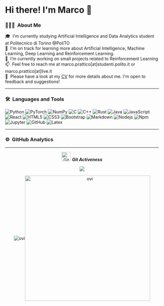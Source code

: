 # Hi there! I'm Marco 👋

<!--
**marcopra/marcopra** is a ✨ _special_ ✨ repository because its `README.md` (this file) appears on your GitHub profile.

Here are some ideas to get you started:

- 🔭 I’m currently working on ...
- 🌱 I’m currently learning ...
- 👯 I’m looking to collaborate on ...
- 🤔 I’m looking for help with ...
- 💬 Ask me about ...
- 📫 How to reach me: ...
- 😄 Pronouns: ...
- ⚡ Fun fact: ...
-->

### 👨🏻‍💻 &nbsp;About Me

🎓 &nbsp;I'm currently studying Artificial Intelligence and Data Analytics student at Politecnico di Torino @PoliTO\
🌱 &nbsp;I'm on track for learning more about Artificial Intelligence, Machine Learning, Deep Learning and Reinforcement Learning.\
🔭 &nbsp;I’m currently working on small projects related to Reinforcement Learning\
📫 &nbsp;Feel free to reach me at marco.prattico[at]studenti.polito.it or marco.prattico[at]live.it\
📄 &nbsp;Please have a look at my [CV](https://github.com/marcopra/marcopra/blob/main/Marco_Prattico_CV.pdf) for more details about me. I'm open to feedback and suggestions!

---

### 🛠 &nbsp;Languages and Tools

![Python](http://img.shields.io/badge/-Python-3776AB?style=flat-square&logo=python&logoColor=ffffff)
![PyTorch](http://img.shields.io/badge/-PyTorch-CB3837?style=flat-square&logo=PyTorch&logoCo=ffffff)
![NumPy](http://img.shields.io/badge/-NumPy-013243?style=flat-square&logo=numpy&logoColor=ffffff)
![C](http://img.shields.io/badge/-C-A8B9CC?style=flat-square&logo=c&logoColor=ffffff)
![C++](http://img.shields.io/badge/-C++-00599C?style=flat-square&logo=C%2B%2B&logoColor=ffffff)
![Rust](http://img.shields.io/badge/-Rust-000000?style=flat-square&logo=Rust&logoColor=ffffff)
![Java](http://img.shields.io/badge/-Java-5B4638?style=flat-square&logo=java&logoColor=ffffff)
![JavaScript](https://img.shields.io/badge/-JavaScript-%23F7DF1C?style=flat-square&logo=javascript&logoColor=000000&labelColor=%23F7DF1C&color=%23FFCE5A)
![React](https://img.shields.io/badge/-React-61DAFB?style=flat-square&logo=react&logoColor=ffffff)
![HTML5](https://img.shields.io/badge/-HTML5-%23E44D27?style=flat-square&logo=html5&logoColor=ffffff)
![CSS3](https://img.shields.io/badge/-CSS3-%231572B6?style=flat-square&logo=css3)
![Bootstrap](https://img.shields.io/badge/-Bootstrap-563D7C?style=flat-square&logo=Bootstrap)
![Markdown](https://img.shields.io/badge/-Markdown-000000?style=flat-square&logo=markdown)
![Nodejs](https://img.shields.io/badge/-Nodejs-339933?style=flat-square&logo=Node.js&logoColor=ffffff)
![Npm](https://img.shields.io/badge/-npm-CB3837?style=flat-square&logo=npm)
![Jupyter](http://img.shields.io/badge/-Jupyter-F37626?style=flat-square&logo=jupyter&logoColor=ffffff)
![GitHub](https://img.shields.io/badge/-GitHub-05122A?style=flat-square&logo=github&logoColor=ffffff)
![Latex](https://img.shields.io/badge/-Latex-008080?style=flat-square&logo=latex&logoColor=ffffff)

---

### ⚙️ &nbsp;GitHub Analytics

</p>
<hr>
  <p align="center">
 <img src="https://media.giphy.com/media/W5eoZHPpUx9sapR0eu/giphy.gif" width="30" alt="Git"/>&nbsp;<i><b>Git Activeness</b></i></p>
 
 <p align="center"><img align="center" src="http://github-readme-streak-stats.herokuapp.com?user=marcopra&theme=highcontrast&hide_border=true&date_format=j%2Fn%5B%2FY%5D"></p>



 <p align="center"><img align="center" src="https://github-readme-stats.vercel.app/api/top-langs?username=marcopra&hide=jupyter%20notebook&show_icons=true&locale=en&layout=compact&theme=chartreuse-dark&langs_count=6" alt="ovi" /><img align="center" src="https://github-readme-stats.vercel.app/api?username=marcopra&show_icons=true&locale=en&theme=chartreuse-dark&count_private=true" alt="ovi" width="410" /></p>

